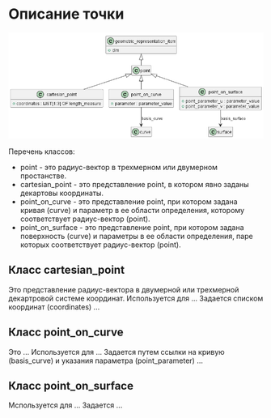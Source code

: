 # Описание точки
![](source/point.png)

Перечень классов: 
- point - это радиус-вектор в трехмерном или двумерном простанстве.
- cartesian_point - это представление point, в котором явно заданы декартовы координаты.
- point_on_curve - это представление point, при котором задана кривая (curve) и параметр в ее области определения, которому соответствует радиус-вектор (point).
- point_on_surface - это представление point, при котором задана поверхность (curve) и параметры в ее области определения, паре которых соответствует радиус-вектор (point).

## Класс cartesian_point
Это представление радиус-вектора в двумерной или трехмерной декартровой системе координат. Используется для ...
Задается списком координат (coordinates) ...

## Класс point_on_curve
Это ... Используется для ...
Задается путем ссылки на кривую (basis_curve) и указания параметра (point_parameter) ...

## Класс point_on_surface
Мспользуется для ...
Задается ...